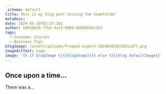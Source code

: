 ```yaml
---
_schema: default
title: This is my blog post testing the Somefolder
metaDesc:
date: 2024-05-10T02:37:16Z
author: e8b58d19-77b3-4e15-9d00-88808b9dc2b3
tags:
  - Customer Stories
  - Business Tips
blogImage: /assets/uploads/freepik-export-20240502025651sdft.png
imageAltText: Logo
image: '{% if blogImage %}{{blogImage}}{% else %}{{blog.defaultImage}}{% endif %}'
---
```

## Once upon a time...

There was a...